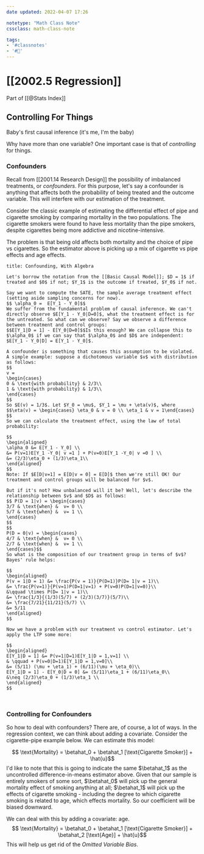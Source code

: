 ```yaml
---
date updated: 2022-04-07 17:26

notetype: "Math Class Note"
cssclass: math-class-note

tags: 
- '#classnotes'
- '#🚧'
---
```


# [[2002.5 Regression]]
Part of [[@Stats Index]]

## Controlling For Things
Baby's first causal inference (it's me, I'm the baby)

Why have more than one variable? One important case is that of *controlling* for things. 

### Confounders

Recall from [[2001.14 Research Design]] the possibility of imbalanced treatments, or *confounders*. For this purpose, let's say a confounder is anything that affects both the probability of being treated and the outcome variable. This will interfere with our estimation of the treatment.

Consider the classic example of estimating the differential effect of pipe and cigarette smoking by comparing mortality in the two populations. The cigarette smokers were found to have less mortality than the pipe smokers, despite cigarettes being more addictive and nicotine-intensive.

The problem is that being old affects both mortality and the choice of pipe vs cigarettes. So the estimator above is picking up a mix of cigarette vs pipe effects and age effects.

```ad-info 
title: Confounding, With Algebra

Let's borrow the notation from the [[Basic Causal Model]]; $D = 1$ if treated and $0$ if not; $Y_1$ is the outcome if treated, $Y_0$ if not. 

Say we want to compute the SATE, the sample average treatment effect (setting aside sampling concerns for now).
$$ \alpha_0 =  E[Y_1 - Y_0]$$
We suffer from the fundamental problem of causal inference. We can't directly observe $E[Y_1 - Y_0|D=0]$, what the treatment effect is for the untreated. So what can we observe? Say we observe a difference between treatment and control groups:
$$E[Y_1|D = 1] - E[Y_0|D=0]$$Is this enough? We can collapse this to $\alpha_0$ if we can say that $\alpha_0$ and $D$ are independent: $E[Y_1 - Y_0|D] = E[Y_1 - Y_0]$. 

A confounder is something that causes this assumption to be violated. A simple example: suppose a dichotomous variable $v$ with distribution as follows:
$$ 
v = 
\begin{cases}
0 & \text{with probability} & 2/3\\
1 & \text{with probability} & 1/3\\
\end{cases}
$$
So $E(v) = 1/3$. Let $Y_0 = \mu$, $Y_1 = \mu + \eta(v)$, where $$\eta(v) = \begin{cases} \eta_0 & v = 0 \\ \eta_1 & v = 1\end{cases} $$
So we can calculate the treatment effect, using the law of total probability:

$$
\begin{aligned}
\alpha_0 &= E[Y_1 - Y_0] \\
&= P(v=1)E[Y_1 -Y_0| v =1 ] + P(v=0)E[Y_1 -Y_0| v =0 ] \\
&= (2/3)\eta_0 + (1/3)\eta_1\\
\end{aligned}
$$
Note: If $E[D|v=1] = E[D|v = 0] = E[D]$ then we're still OK! Our treatment and control groups will be balanced for $v$.

But if it's not? How unbalanced will it be? Well, let's describe the relationship between $v$ and $D$ as follows:
$$ P(D = 1|v) = \begin{cases} 
3/7 & \text{when} &  v= 0 \\
5/7 & \text{when} &  v= 1 \\
\end{cases}
$$
$$
P(D = 0|v) = \begin{cases} 
4/7 & \text{when} &  v= 0 \\
2/7 & \text{when} &  v= 1 \\
\end{cases}$$
So what is the composition of our treatment group in terms of $v$? Bayes' rule helps:

$$
\begin{aligned}
P(v = 1|D = 1) &= \frac{P(v = 1)}{P(D=1)}P(D= 1|v = 1)\\
&= \frac{P(v=1)}{P(v=1)P(D=1|v=1) + P(v=0)P(D=1|v=0)}\\
&\qquad \times P(D= 1|v = 1)\\
&= \frac{1/3}{(1/3)(5/7) + (2/3)(3/7)}(5/7)\\
&= \frac{7/21}{11/21}(5/7) \\
&= 5/11
\end{aligned}
$$

Now we have a problem with our treatment vs control estimator. Let's apply the LTP some more:

$$
\begin{aligned}
E[Y_1|D = 1] &= P(v=1|D=1)E[Y_1|D = 1,v=1] \\
& \qquad + P(v=0|D=1)E[Y_1|D = 1,v=0]\\
&= (5/11) (\mu + \eta_1) + (6/11)(\mu + \eta_0)\\
E[Y_1|D = 1] - E[Y_0|D = 0] &= (5/11)\eta_1 + (6/11)\eta_0\\
&\neq (2/3)\eta_0 + (1/3)\eta_1 \\
\end{aligned}
$$



```
### Controlling for Confounders

So how to deal with confounders? There are, of course, a lot of ways. In the regression context, we can think about adding a covariate. Consider the cigarette-pipe example below. We can estimate this model:

$$ \text{Mortality} = \betahat_0 + \betahat_1 [\text{Cigarette Smoker}] + \hat{u}$$
I'd like to note that this is going to indicate the same $\betahat_1$ as the uncontrolled difference-in-means estimator above. Given that our sample is entirely smokers of some sort, $\betahat_0$ will pick up the general mortality effect of smoking anything at all; $\betahat_1$ will pick up the effects of cigarette smoking - including the degree to which cigarette smoking is related to age, which effects mortality. So our coefficient will be biased downward. 

We can deal with this by adding a covariate: age.
$$ \text{Mortality} = \betahat_0 + \betahat_1 [\text{Cigarette Smoker}] + \betahat_2 [\text{Age}] + \hat{u}$$
This will help us get rid of the *Omitted Variable Bias*.


